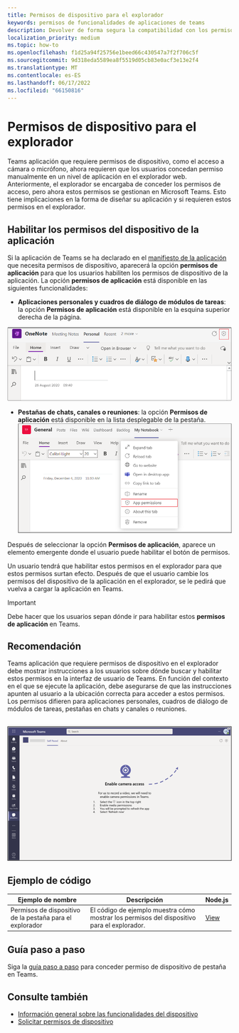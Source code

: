 ```yaml
---
title: Permisos de dispositivo para el explorador
keywords: permisos de funcionalidades de aplicaciones de teams
description: Devolver de forma segura la compatibilidad con los permisos de los dispositivo para las aplicaciones en nuestro cliente web
localization_priority: medium
ms.topic: how-to
ms.openlocfilehash: f1d25a94f25756e1beed66c430547a7f2f706c5f
ms.sourcegitcommit: 9d318eda5589ea8f5519d05cb83e0acf3e13e2f4
ms.translationtype: MT
ms.contentlocale: es-ES
ms.lasthandoff: 06/17/2022
ms.locfileid: "66150816"
---
```

# <a name="device-permissions-for-the-browser"></a>Permisos de dispositivo para el explorador

Teams aplicación que requiere permisos de dispositivo, como el acceso a cámara o micrófono, ahora requieren que los usuarios concedan permiso manualmente en un nivel de aplicación en el explorador web. Anteriormente, el explorador se encargaba de conceder los permisos de acceso, pero ahora estos permisos se gestionan en Microsoft Teams. Esto tiene implicaciones en la forma de diseñar su aplicación y si requieren estos permisos en el explorador.

## <a name="enable-apps-device-permissions"></a>Habilitar los permisos del dispositivo de la aplicación

Si la aplicación de Teams se ha declarado en el [manifiesto de la aplicación](native-device-permissions.md#specify-permissions) que necesita permisos de dispositivo, aparecerá la opción **permisos de aplicación** para que los usuarios habiliten los permisos de dispositivo de la aplicación. La opción **permisos de aplicación** está disponible en las siguientes funcionalidades:

* **Aplicaciones personales y cuadros de diálogo de módulos de tareas**: la opción **Permisos de aplicación** está disponible en la esquina superior derecha de la página.
<img src="../../assets/images/tabs/apppermissions.png" alt="App permissions button" width="800"/>

* **Pestañas de chats, canales o reuniones**: la opción **Permisos de aplicación** está disponible en la lista desplegable de la pestaña. ![Lista desplegable Permisos de aplicación](../../assets/images/tabs/drop-downapppermissions.png)

Después de seleccionar la opción **Permisos de aplicación**, aparece un elemento emergente donde el usuario puede habilitar el botón de permisos.

Un usuario tendrá que habilitar estos permisos en el explorador para que estos permisos surtan efecto. Después de que el usuario cambie los permisos del dispositivo de la aplicación en el explorador, se le pedirá que vuelva a cargar la aplicación en Teams.

> [!IMPORTANT]
> Debe hacer que los usuarios sepan dónde ir para habilitar estos **permisos de aplicación** en Teams.

## <a name="recommendation"></a>Recomendación

Teams aplicación que requiere permisos de dispositivo en el explorador debe mostrar instrucciones a los usuarios sobre dónde buscar y habilitar estos permisos en la interfaz de usuario de Teams. En función del contexto en el que se ejecute la aplicación, debe asegurarse de que las instrucciones apunten al usuario a la ubicación correcta para acceder a estos permisos. Los permisos difieren para aplicaciones personales, cuadros de diálogo de módulos de tareas, pestañas en chats y canales o reuniones.

</br>
<img src="../../assets/images/tabs/enable-access.png" alt="Enable camera access" width="800"/>

## <a name="code-sample"></a>Ejemplo de código

|Ejemplo de nombre | Descripción | Node.js |
|----------------|-----------------|--------------|
| Permisos de dispositivo de la pestaña para el explorador | El código de ejemplo muestra cómo mostrar los permisos del dispositivo para el explorador. | [View](https://github.com/OfficeDev/Microsoft-Teams-Samples/tree/main/samples/tab-device-permissions/nodejs) |

## <a name="step-by-step-guide"></a>Guía paso a paso

Siga la [guía paso a paso](../../sbs-tab-device-permissions.yml) para conceder permiso de dispositivo de pestaña en Teams.

## <a name="see-also"></a>Consulte también

* [Información general sobre las funcionalidades del dispositivo](device-capabilities-overview.md)
* [Solicitar permisos de dispositivo](native-device-permissions.md)
